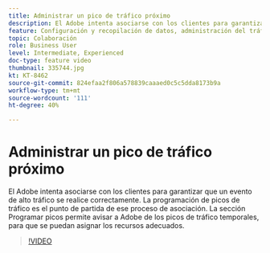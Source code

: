 ```yaml
---
title: Administrar un pico de tráfico próximo
description: El Adobe intenta asociarse con los clientes para garantizar que un evento de alto tráfico se realice correctamente. La programación de picos de tráfico es el punto de partida de ese proceso de asociación. La sección Programar picos permite avisar a Adobe de los picos de tráfico temporales, para que se puedan asignar los recursos adecuados.
feature: Configuración y recopilación de datos, administración del tráfico
topic: Colaboración
role: Business User
level: Intermediate, Experienced
doc-type: feature video
thumbnail: 335744.jpg
kt: KT-8462
source-git-commit: 824efaa2f806a578839caaaed0c5c5dda8173b9a
workflow-type: tm+mt
source-wordcount: '111'
ht-degree: 40%

---
```



# Administrar un pico de tráfico próximo

El Adobe intenta asociarse con los clientes para garantizar que un evento de alto tráfico se realice correctamente. La programación de picos de tráfico es el punto de partida de ese proceso de asociación. La sección Programar picos permite avisar a Adobe de los picos de tráfico temporales, para que se puedan asignar los recursos adecuados.


>[!VIDEO](https://video.tv.adobe.com/v/335744/?quality=12&learn=on)